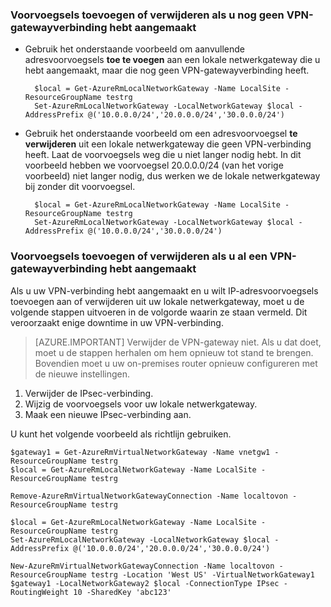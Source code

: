 ### Voorvoegsels toevoegen of verwijderen als u nog geen VPN-gatewayverbinding hebt aangemaakt

- Gebruik het onderstaande voorbeeld om aanvullende adresvoorvoegsels **toe te voegen** aan een lokale netwerkgateway die u hebt aangemaakt, maar die nog geen VPN-gatewayverbinding heeft.

        $local = Get-AzureRmLocalNetworkGateway -Name LocalSite -ResourceGroupName testrg
        Set-AzureRmLocalNetworkGateway -LocalNetworkGateway $local -AddressPrefix @('10.0.0.0/24','20.0.0.0/24','30.0.0.0/24')


- Gebruik het onderstaande voorbeeld om een adresvoorvoegsel **te verwijderen** uit een lokale netwerkgateway die geen VPN-verbinding heeft. Laat de voorvoegsels weg die u niet langer nodig hebt. In dit voorbeeld hebben we voorvoegsel 20.0.0.0/24 (van het vorige voorbeeld) niet langer nodig, dus werken we de lokale netwerkgateway bij zonder dit voorvoegsel.

        $local = Get-AzureRmLocalNetworkGateway -Name LocalSite -ResourceGroupName testrg
        Set-AzureRmLocalNetworkGateway -LocalNetworkGateway $local -AddressPrefix @('10.0.0.0/24','30.0.0.0/24')

### Voorvoegsels toevoegen of verwijderen als u al een VPN-gatewayverbinding hebt aangemaakt

Als u uw VPN-verbinding hebt aangemaakt en u wilt IP-adresvoorvoegsels toevoegen aan of verwijderen uit uw lokale netwerkgateway, moet u de volgende stappen uitvoeren in de volgorde waarin ze staan vermeld. Dit veroorzaakt enige downtime in uw VPN-verbinding.

>[AZURE.IMPORTANT] Verwijder de VPN-gateway niet. Als u dat doet, moet u de stappen herhalen om hem opnieuw tot stand te brengen. Bovendien moet u uw on-premises router opnieuw configureren met de nieuwe instellingen.
 
1. Verwijder de IPsec-verbinding. 
2. Wijzig de voorvoegsels voor uw lokale netwerkgateway. 
3. Maak een nieuwe IPsec-verbinding aan. 

U kunt het volgende voorbeeld als richtlijn gebruiken.

    $gateway1 = Get-AzureRmVirtualNetworkGateway -Name vnetgw1 -ResourceGroupName testrg
    $local = Get-AzureRmLocalNetworkGateway -Name LocalSite -ResourceGroupName testrg

    Remove-AzureRmVirtualNetworkGatewayConnection -Name localtovon -ResourceGroupName testrg

    $local = Get-AzureRmLocalNetworkGateway -Name LocalSite -ResourceGroupName testrg
    Set-AzureRmLocalNetworkGateway -LocalNetworkGateway $local -AddressPrefix @('10.0.0.0/24','20.0.0.0/24','30.0.0.0/24')
    
    New-AzureRmVirtualNetworkGatewayConnection -Name localtovon -ResourceGroupName testrg -Location 'West US' -VirtualNetworkGateway1 $gateway1 -LocalNetworkGateway2 $local -ConnectionType IPsec -RoutingWeight 10 -SharedKey 'abc123'



<!--HONumber=Jun16_HO2-->


